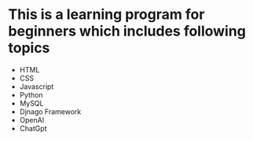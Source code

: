 # This is a learning program for beginners which includes following topics
- HTML
- CSS
- Javascript
- Python
- MySQL
- Djnago Framework
- OpenAI
- ChatGpt
